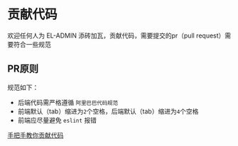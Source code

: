 # 贡献代码
欢迎任何人为 EL-ADMIN 添砖加瓦，贡献代码，需要提交的pr（pull request）需要符合一些规范
## PR原则

规范如下：

- 后端代码需严格遵循 `阿里巴巴代码规范`
- 前端默认（tab）缩进为`2`个空格，后端默认（tab）缩进为`4`个空格
- 前端应尽量避免 `eslint` 报错

[手把手教你贡献代码](https://www.cnblogs.com/wenber/p/3630921.html)
